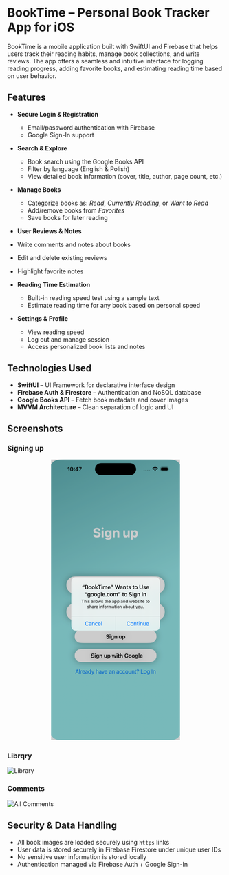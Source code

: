 # BookTime – Personal Book Tracker App for iOS

BookTime is a mobile application built with SwiftUI and Firebase that helps users track their reading habits, manage book collections, and write reviews. The app offers a seamless and intuitive interface for logging reading progress, adding favorite books, and estimating reading time based on user behavior.

## Features

- **Secure Login & Registration**
  - Email/password authentication with Firebase
  - Google Sign-In support

- **Search & Explore**
  - Book search using the Google Books API
  - Filter by language (English & Polish)
  - View detailed book information (cover, title, author, page count, etc.)

- **Manage Books**
  - Categorize books as: *Read*, *Currently Reading*, or *Want to Read*
  - Add/remove books from *Favorites*
  - Save books for later reading

-  **User Reviews & Notes**
  - Write comments and notes about books
  - Edit and delete existing reviews
  - Highlight favorite notes

- **Reading Time Estimation**
  - Built-in reading speed test using a sample text
  - Estimate reading time for any book based on personal speed

- **Settings & Profile**
  - View reading speed
  - Log out and manage session
  - Access personalized book lists and notes

## Technologies Used

- **SwiftUI** – UI Framework for declarative interface design
- **Firebase Auth & Firestore** – Authentication and NoSQL database
- **Google Books API** – Fetch book metadata and cover images
- **MVVM Architecture** – Clean separation of logic and UI

## Screenshots

### Signing up

<p align="center">
  <img src="BookTime/BookTime/Assets.xcassets/SignUp.png" width="300" alt="Sign Up Screen"/>
</p>

### Librqry
![Library](screenshots/Library.png)

### Comments
![All Comments](screenshots/All_Comments.png)
## Security & Data Handling

- All book images are loaded securely using `https` links
- User data is stored securely in Firebase Firestore under unique user IDs
- No sensitive user information is stored locally
- Authentication managed via Firebase Auth + Google Sign-In

